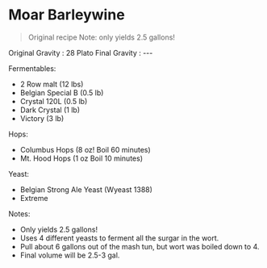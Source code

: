 Moar Barleywine
===

> Original recipe
> Note: only yields 2.5 gallons!

Original Gravity : 28 Plato
Final Gravity : ---

Fermentables:

* 2 Row malt (12 lbs)
* Belgian Special B (0.5 lb)
* Crystal 120L (0.5 lb)
* Dark Crystal (1 lb)
* Victory (3 lb)

Hops:

* Columbus Hops (8 oz! Boil 60 minutes)
* Mt. Hood Hops (1 oz Boil 10 minutes)

Yeast:

* Belgian Strong Ale Yeast (Wyeast 1388)
* Extreme

Notes:

  * Only yields 2.5 gallons!
  * Uses 4 different yeasts to ferment all the surgar in the wort.
  * Pull about 6 gallons out of the mash tun, but wort was boiled down to 4.
  * Final volume will be 2.5-3 gal.
